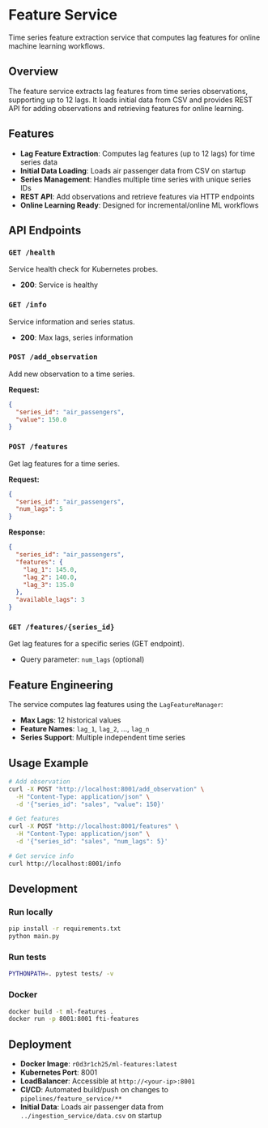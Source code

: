 # Feature Service

Time series feature extraction service that computes lag features for online machine learning workflows.

## Overview

The feature service extracts lag features from time series observations, supporting up to 12 lags. It loads initial data from CSV and provides REST API for adding observations and retrieving features for online learning.

## Features

- **Lag Feature Extraction**: Computes lag features (up to 12 lags) for time series data
- **Initial Data Loading**: Loads air passenger data from CSV on startup
- **Series Management**: Handles multiple time series with unique series IDs
- **REST API**: Add observations and retrieve features via HTTP endpoints
- **Online Learning Ready**: Designed for incremental/online ML workflows

## API Endpoints

### `GET /health`
Service health check for Kubernetes probes.
- **200**: Service is healthy

### `GET /info`
Service information and series status.
- **200**: Max lags, series information

### `POST /add_observation`
Add new observation to a time series.

**Request:**
```json
{
  "series_id": "air_passengers",
  "value": 150.0
}
```

### `POST /features`
Get lag features for a time series.

**Request:**
```json
{
  "series_id": "air_passengers", 
  "num_lags": 5
}
```

**Response:**
```json
{
  "series_id": "air_passengers",
  "features": {
    "lag_1": 145.0,
    "lag_2": 140.0,
    "lag_3": 135.0
  },
  "available_lags": 3
}
```

### `GET /features/{series_id}`
Get lag features for a specific series (GET endpoint).
- Query parameter: `num_lags` (optional)

## Feature Engineering

The service computes lag features using the `LagFeatureManager`:
- **Max Lags**: 12 historical values
- **Feature Names**: `lag_1`, `lag_2`, ..., `lag_n`
- **Series Support**: Multiple independent time series

## Usage Example

```bash
# Add observation
curl -X POST "http://localhost:8001/add_observation" \
  -H "Content-Type: application/json" \
  -d '{"series_id": "sales", "value": 150}'

# Get features
curl -X POST "http://localhost:8001/features" \
  -H "Content-Type: application/json" \
  -d '{"series_id": "sales", "num_lags": 5}'

# Get service info
curl http://localhost:8001/info
```

## Development

### Run locally
```bash
pip install -r requirements.txt
python main.py
```

### Run tests
```bash
PYTHONPATH=. pytest tests/ -v
```

### Docker
```bash
docker build -t ml-features .
docker run -p 8001:8001 fti-features
```

## Deployment

- **Docker Image**: `r0d3r1ch25/ml-features:latest`
- **Kubernetes Port**: 8001
- **LoadBalancer**: Accessible at `http://<your-ip>:8001`
- **CI/CD**: Automated build/push on changes to `pipelines/feature_service/**`
- **Initial Data**: Loads air passenger data from `../ingestion_service/data.csv` on startup